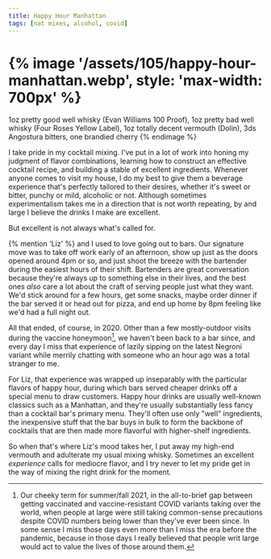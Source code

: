 ```yaml
---
title: Happy Hour Manhattan
tags: [nat mixes, alcohol, covid]
---
```


{% image '/assets/105/happy-hour-manhattan.webp', style: 'max-width: 700px' %}
===
1oz pretty good well whisky (Evan Williams 100 Proof), 1oz pretty bad well
whisky (Four Roses Yellow Label), 1oz totally decent vermouth (Dolin), 3ds
Angostura bitters, one brandied cherry
{% endimage %}

I take pride in my cocktail mixing. I've put in a lot of work into honing my
judgment of flavor combinations, learning how to construct an effective cocktail
recipe, and building a stable of excellent ingredients. Whenever anyone comes to
visit my house, I do my best to give them a beverage experience that's perfectly
tailored to their desires, whether it's sweet or bitter, punchy or mild,
alcoholic or not. Although sometimes experimentalism takes me in a direction
that is not worth repeating, by and large I believe the drinks I make are
excellent.

But excellent is not always what's called for.

{% mention 'Liz' %} and I used to love going out to bars. Our signature move was
to take off work early of an afternoon, show up just as the doors opened around
4pm or so, and just shoot the breeze with the bartender during the easiest hours
of their shift. Bartenders are great conversation because they're always up to
something else in their lives, and the best ones *also* care a lot about the
craft of serving people just what they want. We'd stick around for a few hours,
get some snacks, maybe order dinner if the bar served it or head out for pizza,
and end up home by 8pm feeling like we'd had a full night out.

All that ended, of course, in 2020. Other than a few mostly-outdoor visits
during the vaccine honeymoon[^1], we haven't been back to a bar since, and every
day I miss that experience of lazily sipping on the latest Negroni variant while
merrily chatting with someone who an hour ago was a total stranger to me.

For Liz, that experience was wrapped up inseparably with the particular flavors
of happy hour, during which bars served cheaper drinks off a special menu to
draw customers. Happy hour drinks are usually well-known classics such as a
Manhattan, and they're usually substantially less fancy than a cocktail bar's
primary menu. They'll often use only "well" ingredients, the inexpensive stuff
that the bar buys in bulk to form the backbone of cocktails that are then made
more flavorful with higher-shelf ingredients.

So when that's where Liz's mood takes her, I put away my high-end vermouth and
adulterate my usual mixing whisky. Sometimes an excellent _experience_ calls for
mediocre flavor, and I try never to let my pride get in the way of mixing the
right drink for the moment.

[^1]: Our cheeky term for summer/fall 2021, in the all-to-brief gap between
  getting vaccinated and vaccine-resistant COVID variants taking over the world,
  when people at large were still taking common-sense precautions despite COVID
  numbers being lower than they've ever been since. In some sense I miss those
  days even more than I miss the era before the pandemic, because in those days
  I really believed that people writ large would act to value the lives of those
  around them.
